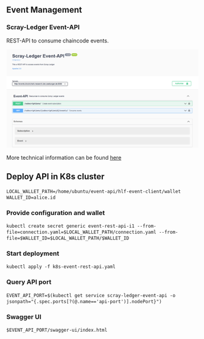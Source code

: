 ## Event Management

### Scray-Ledger Event-API

REST-API to consume chaincode events. 

![Event API](swagger-screenshot.png)

More technical information can be found [here](event-rest-api)

## Deploy API in K8s cluster
```
LOCAL_WALLET_PATH=/home/ubuntu/event-api/hlf-event-client/wallet
WALLET_ID=alice.id
```

### Provide configuration and wallet
```
kubectl create secret generic event-rest-api-i1 --from-file=connection.yaml=$LOCAL_WALLET_PATH/connection.yaml --from-file=$WALLET_ID=$LOCAL_WALLET_PATH/$WALLET_ID
```

### Start deployment
```
kubectl apply -f k8s-event-rest-api.yaml
```

### Query API port
```
EVENT_API_PORT=$(kubectl get service scray-ledger-event-api -o jsonpath="{.spec.ports[?(@.name=='api-port')].nodePort}")
```

### Swagger UI

```
$EVENT_API_PORT/swagger-ui/index.html
```

